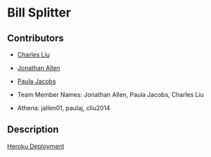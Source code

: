 Bill Splitter
=============

Contributors
------------

+ [Charles Liu](https://github.com/kongming92)
+ [Jonathan Allen](https://github.com/jallen01)
+ [Paula Jacobs](https://github.com/paulaj)

+ Team Member Names: Jonathan Allen, Paula Jacobs, Charles Liu
+ Athena: jallen01, paulaj, cliu2014

Description
-----------

[Heroku Deployment](https://jallen01-bill-splitter.herokuapp.com/users/)
